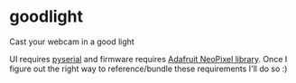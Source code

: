 goodlight
=========

Cast your webcam in a good light

UI requires [pyserial](http://pyserial.sourceforge.net) and firmware requires [Adafruit NeoPixel library](https://github.com/adafruit/Adafruit_NeoPixel).  Once I figure out the right way to reference/bundle these requirements I'll do so :)
